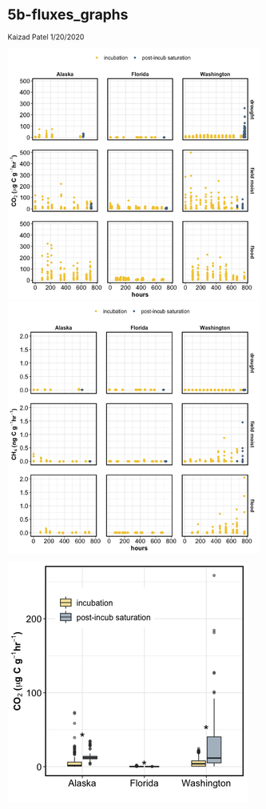 5b-fluxes\_graphs
================
Kaizad Patel
1/20/2020

![](images/markdown-flux/unnamed-chunk-4-1.png)<!-- -->![](images/markdown-flux/unnamed-chunk-4-2.png)<!-- -->

![](images/markdown-flux/birch-1.png)<!-- -->
